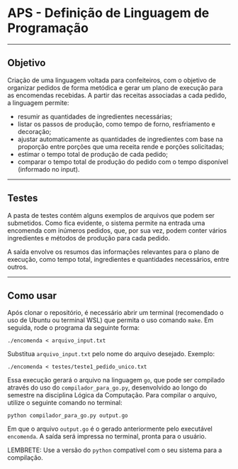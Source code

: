 # APS - Definição de Linguagem de Programação

---

## Objetivo

Criação de uma linguagem voltada para confeiteiros, com o objetivo de organizar pedidos de forma metódica e gerar um plano de execução para as encomendas recebidas. A partir das receitas associadas a cada pedido, a linguagem permite:

- resumir as quantidades de ingredientes necessárias;
- listar os passos de produção, como tempo de forno, resfriamento e decoração;
- ajustar automaticamente as quantidades de ingredientes com base na proporção entre porções que uma receita rende e porções solicitadas;
- estimar o tempo total de produção de cada pedido;
- comparar o tempo total de produção do pedido com o tempo disponível (informado no input).

---

## Testes

A pasta de testes contém alguns exemplos de arquivos que podem ser submetidos. Como fica evidente, o sistema permite na entrada uma encomenda com inúmeros pedidos, que, por sua vez, podem conter vários ingredientes e métodos de produção para cada pedido.

A saída envolve os resumos das informações relevantes para o plano de execução, como tempo total, ingredientes e quantidades necessários, entre outros.

---

## Como usar

Após clonar o repositório, é necessário abrir um terminal (recomendado o uso de Ubuntu ou terminal WSL) que permita o uso comando `make`. Em seguida, rode o programa da seguinte forma:

```./encomenda < arquivo_input.txt```

Substitua `arquivo_input.txt` pelo nome do arquivo desejado. Exemplo:

```./encomenda < testes/teste1_pedido_unico.txt```

Essa execução gerará o arquivo na linguagem `go`, que pode ser compilado através do uso do `compilador_para_go.py`, desenvolvido ao longo do semestre na disciplina Lógica da Computação. Para compilar o arquivo, utilize o seguinte comando no terminal:

```python compilador_para_go.py output.go```

Em que o arquivo `output.go` é o gerado anteriormente pelo executável `encomenda`. A saída será impressa no terminal, pronta para o usuário.

LEMBRETE: Use a versão do `python` compatível com o seu sistema para a compilação.
